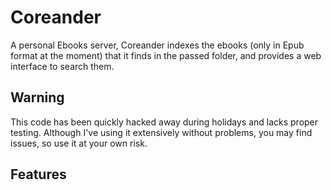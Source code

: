 # Coreander

A personal Ebooks server, Coreander indexes the ebooks (only in Epub format at the moment) that it finds in the passed folder, and provides a web interface to search them.

## Warning

This code has been quickly hacked away during holidays and lacks proper testing. Although I've using it extensively without problems, you may find issues, so use it at your own risk.
## Features

